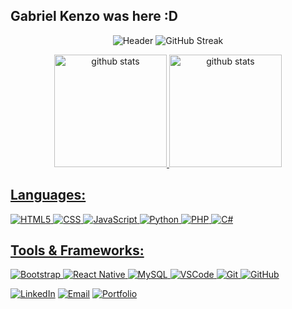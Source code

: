 ## Gabriel Kenzo was here :D
<div align="center">

![Header](https://capsule-render.vercel.app/api?type=waving&color=gradient&height=200&section=header&text=Gabriel%20Kenzo&fontSize=60&fontAlignY=35&animation=fadeIn&desc=Desenvolvedor%20Full%20Stack&descAlignY=55)
![GitHub Streak](https://streak-stats.demolab.com?user=GabrielKenzoT&theme=tokyonight&hide_border=true&background=00000000)  

  <a href="https://github.com/GabrielKenzoT">
<img height="180em" src="https://github-readme-stats.vercel.app/api?username=GabrielKenzoT&theme=tokyonight&show_icons=true&hide_border=true&count_private=true&bg_color=00000000" alt="github stats">
<img height="180em" src="https://github-readme-stats.vercel.app/api/top-langs/?username=GabrielKenzoT&layout=compact&hide=java&theme=tokyonight&hide_border=true&bg_color=00000000" alt="github stats">
    
</div>


## Languages:
![HTML5](https://img.shields.io/badge/-HTML5-333333?style=flat&logo=HTML5)
![CSS](https://img.shields.io/badge/-CSS-333333?style=flat&logo=CSS3&logoColor=1572B6)
![JavaScript](https://img.shields.io/badge/-JavaScript-333333?style=flat&logo=javascript)
![Python](https://img.shields.io/badge/-Python-333333?style=flat&logo=python)
![PHP](https://img.shields.io/badge/-PHP-333333?style=flat&logo=php)
![C#](https://img.shields.io/badge/-C%23-333333?style=flat)

## Tools & Frameworks:
![Bootstrap](https://img.shields.io/badge/-Bootstrap-333333?style=flat&logo=bootstrap&logoColor=563D7C)
![React Native](https://img.shields.io/badge/-React%20Native-333333?style=flat&logo=react)
![MySQL](https://img.shields.io/badge/-MySQL-333333?style=flat&logo=mysql)
![VSCode](https://img.shields.io/badge/-VSCode-333333?style=flat&logo=visualstudiocode&logoColor=007ACC)
![Git](https://img.shields.io/badge/-Git-333333?style=flat&logo=git&logoColor=F05032)
![GitHub](https://img.shields.io/badge/-GitHub-333333?style=flat&logo=github&logoColor=white)

[![LinkedIn](https://img.shields.io/badge/LinkedIn-0077B5?style=for-the-badge&logo=linkedin&logoColor=white)](https://linkedin.com/in/gabriel-kenzo)
[![Email](https://img.shields.io/badge/Email-D14836?style=for-the-badge&logo=gmail&logoColor=white)](mailto:gabrielkenzo@email.com)
[![Portfolio](https://img.shields.io/badge/Portfolio-000000?style=for-the-badge&logo=About.me&logoColor=white)](https://gabrielkenzo.dev)
